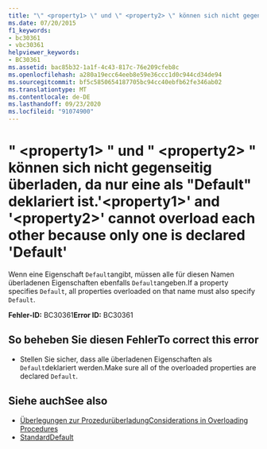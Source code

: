 ```yaml
---
title: "\" <property1> \" und \" <property2> \" können sich nicht gegenseitig überladen, da nur eine als \"Default\" deklariert ist."
ms.date: 07/20/2015
f1_keywords:
- bc30361
- vbc30361
helpviewer_keywords:
- BC30361
ms.assetid: bac85b32-1a1f-4c43-817c-76e209cfeb8c
ms.openlocfilehash: a280a19ecc64eeb8e59e36ccc1d0c944cd34de94
ms.sourcegitcommit: bf5c5850654187705bc94cc40ebfb62fe346ab02
ms.translationtype: MT
ms.contentlocale: de-DE
ms.lasthandoff: 09/23/2020
ms.locfileid: "91074900"
---
```

# <a name="property1-and-property2-cannot-overload-each-other-because-only-one-is-declared-default"></a><span data-ttu-id="96fc0-102">" \<property1> " und " \<property2> " können sich nicht gegenseitig überladen, da nur eine als "Default" deklariert ist.</span><span class="sxs-lookup"><span data-stu-id="96fc0-102">'\<property1>' and '\<property2>' cannot overload each other because only one is declared 'Default'</span></span>

<span data-ttu-id="96fc0-103">Wenn eine Eigenschaft `Default`angibt, müssen alle für diesen Namen überladenen Eigenschaften ebenfalls `Default`angeben.</span><span class="sxs-lookup"><span data-stu-id="96fc0-103">If a property specifies `Default`, all properties overloaded on that name must also specify `Default`.</span></span>  
  
 <span data-ttu-id="96fc0-104">**Fehler-ID:** BC30361</span><span class="sxs-lookup"><span data-stu-id="96fc0-104">**Error ID:** BC30361</span></span>  
  
## <a name="to-correct-this-error"></a><span data-ttu-id="96fc0-105">So beheben Sie diesen Fehler</span><span class="sxs-lookup"><span data-stu-id="96fc0-105">To correct this error</span></span>  
  
- <span data-ttu-id="96fc0-106">Stellen Sie sicher, dass alle überladenen Eigenschaften als `Default`deklariert werden.</span><span class="sxs-lookup"><span data-stu-id="96fc0-106">Make sure all of the overloaded properties are declared `Default`.</span></span>  
  
## <a name="see-also"></a><span data-ttu-id="96fc0-107">Siehe auch</span><span class="sxs-lookup"><span data-stu-id="96fc0-107">See also</span></span>

- [<span data-ttu-id="96fc0-108">Überlegungen zur Prozedurüberladung</span><span class="sxs-lookup"><span data-stu-id="96fc0-108">Considerations in Overloading Procedures</span></span>](../programming-guide/language-features/procedures/considerations-in-overloading-procedures.md)
- [<span data-ttu-id="96fc0-109">Standard</span><span class="sxs-lookup"><span data-stu-id="96fc0-109">Default</span></span>](../language-reference/modifiers/default.md)
